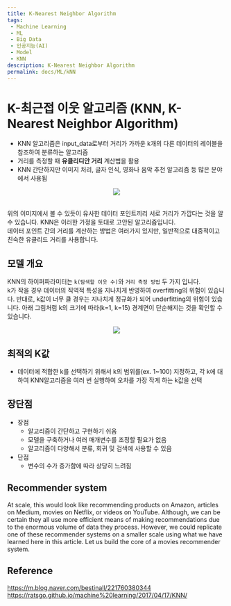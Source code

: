 ```yaml
---
title: K-Nearest Neighbor Algorithm
tags: 
 - Machine Learning
 - ML
 - Big Data
 - 인공지능(AI)
 - Model
 - KNN
description: K-Nearest Neighbor Algorithm
permalink: docs/ML/kNN
---
```


# K-최근접 이웃 알고리즘 (KNN, K-Nearest Neighbor Algorithm)
- KNN 알고리즘은 input_data로부터 거리가 가까운 k개의 다른 데이터의 레이블을 참조하여 분류하는 알고리즘
- 거리를 측정할 때 **유클리디안 거리** 계산법을 활용
- KNN 간단하지만 이미지 처리, 글자 인식, 영화나 음악 추천 알고리즘 등 많은 분야에서 사용됨

<center><img src='http://i.imgur.com/gLBo1gX.png'></center><br>

위의 이미지에서 볼 수 있듯이 유사한 데이터 포인트끼리 서로 거리가 가깝다는 것을 알 수 있습니다. KNN은 이러한 가정을 토대로 고안된 알고리즘입니다.<br>
데이터 포인트 간의 거리를 계산하는 방법은 여러가지 있지만, 일반적으로 대중적이고 친숙한 유클리드 거리를 사용합니다.     

## 모델 개요

KNN의 하이퍼파라미터는 `k(탐색할 이웃 수)`와 `거리 측정 방법` 두 가지 입니다. <br>
k가 작을 경우 데이터의 직역적 특성을 지나치게 반영하여 overfitting의 위험이 있습니다. 반대로, k값이 너무 클 경우는 지나치게 정규화가 되어 underfitting의 위험이 있습니다.
아래 그림처럼 k의 크기에 따라(k=1, k=15) 경계면이 단순해지는 것을 확인할 수 있습니다. 

<center><img src='https://img1.daumcdn.net/thumb/R1280x0/?scode=mtistory2&fname=https%3A%2F%2Fblog.kakaocdn.net%2Fdn%2FbAtIiM%2FbtqP4kPIND2%2FDkjRlEnb69KEDKUwXOoYxK%2Fimg.png'></center>

## 최적의 K값
- 데이터에 적합한 k를 선택하기 위해서 k의 범위를(ex. 1~100) 지정하고, 각 k에 대하여 KNN알고리즘을 여러 번 실행하여 오차를 가장 작게 하는 k값을 선택

## 장단점
- 장점
    - 알고리즘이 간단하고 구현하기 쉬움
    - 모델을 구축하거나 여러 매개변수를 조정할 필요가 없음
    - 알고리즘이 다양해서 분류, 회귀 및 검색에 사용할 수 있음
- 단점
    - 변수의 수가 증가함에 따라 상당히 느려짐

## Recommender system
At scale, this would look like recommending products on Amazon, articles on Medium, movies on Netflix, or videos on YouTube. Although, we can be certain they all use more efficient means of making recommendations due to the enormous volume of data they process.
However, we could replicate one of these recommender systems on a smaller scale using what we have learned here in this article. Let us build the core of a movies recommender system.


## Reference
https://m.blog.naver.com/bestinall/221760380344
https://ratsgo.github.io/machine%20learning/2017/04/17/KNN/